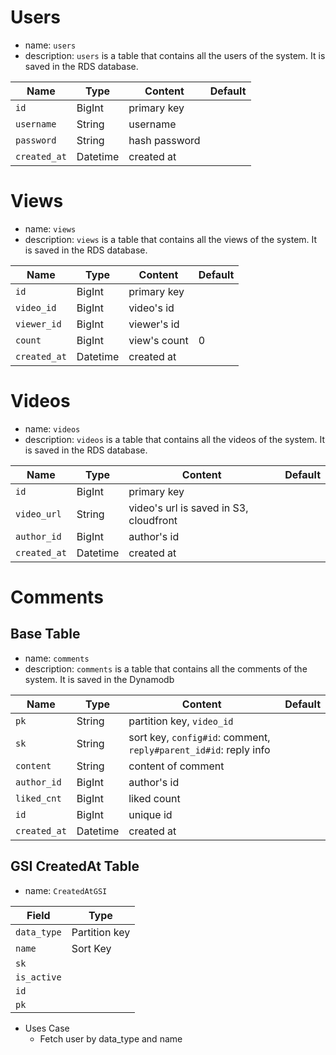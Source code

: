 # Users

- name: `users`
- description: `users` is a table that contains all the users of the system. It is saved in the RDS database.

| Name         | Type     | Content       | Default |
| ------------ | -------- | ------------- | ------- |
| `id`         | BigInt   | primary key   |         |
| `username`   | String   | username      |         |
| `password`   | String   | hash password |         |
| `created_at` | Datetime | created at    |         |

# Views

- name: `views`
- description: `views` is a table that contains all the views of the system. It is saved in the RDS database.

| Name         | Type     | Content      | Default |
| ------------ | -------- | ------------ | ------- |
| `id`         | BigInt   | primary key  |         |
| `video_id`   | BigInt   | video's id   |         |
| `viewer_id`  | BigInt   | viewer's id  |         |
| `count`      | BigInt   | view's count | 0       |
| `created_at` | Datetime | created at   |         |

# Videos

- name: `videos`
- description: `videos` is a table that contains all the videos of the system. It is saved in the RDS database.

| Name         | Type     | Content                                | Default |
| ------------ | -------- | -------------------------------------- | ------- |
| `id`         | BigInt   | primary key                            |         |
| `video_url`  | String   | video's url is saved in S3, cloudfront |         |
| `author_id`  | BigInt   | author's id                            |         |
| `created_at` | Datetime | created at                             |         |

# Comments

## Base Table

- name: `comments`
- description: `comments` is a table that contains all the comments of the system. It is saved in the Dynamodb

| Name         | Type     | Content                                                          | Default |
| ------------ | -------- | ---------------------------------------------------------------- | ------- |
| `pk`         | String   | partition key, `video_id`                                        |         |
| `sk`         | String   | sort key, `config#id`: comment, `reply#parent_id#id`: reply info |         |
| `content`    | String   | content of comment                                               |         |
| `author_id`  | BigInt   | author's id                                                      |         |
| `liked_cnt`  | BigInt   | liked count                                                      |         |
| `id`         | BigInt   | unique id                                                        |         |
| `created_at` | Datetime | created at                                                       |         |

## GSI CreatedAt Table

- name: `CreatedAtGSI`

| Field       | Type          |
| ----------- | ------------- |
| `data_type` | Partition key |
| `name`      | Sort Key      |
| `sk`        |               |
| `is_active` |               |
| `id`        |               |
| `pk`        |               |

- Uses Case
  - Fetch user by data_type and name
